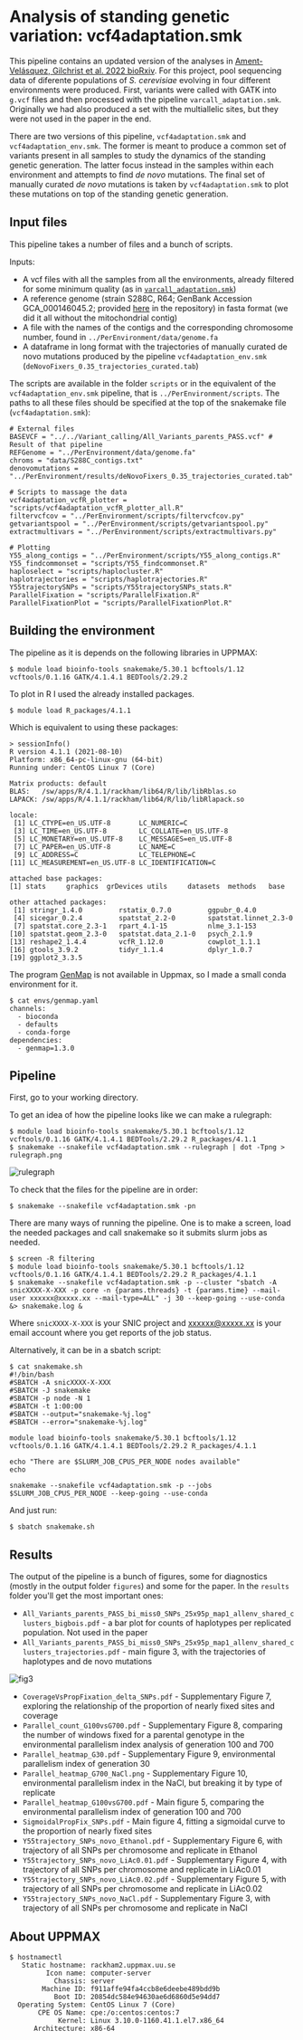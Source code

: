 # Analysis of standing genetic variation: vcf4adaptation.smk 

This pipeline contains an updated version of the analyses in [Ament-Velásquez, Gilchrist et al. 2022 bioRxiv](https://www.biorxiv.org/content/10.1101/2022.03.26.485920v1). For this project, pool sequencing data of diferente populations of *S. cerevisiae* evolving in four different environments were produced. First, variants were called with GATK into `g.vcf` files and then processed with the pipeline `varcall_adaptation.smk`. Originally we had also produced a set with the multiallelic sites, but they were not used in the paper in the end.

There are two versions of this pipeline, `vcf4adaptation.smk` and `vcf4adaptation_env.smk`. The former is meant to produce a common set of variants present in all samples to study the dynamics of the standing genetic generation. The latter focus instead in the samples within each environment and attempts to find *de novo* mutations. The final set of manually curated *de novo* mutations is taken by `vcf4adaptation.smk` to plot these mutations on top of the standing genetic generation.

## Input files

This pipeline takes a number of files and a bunch of scripts.

Inputs:

- A vcf files with all the samples from all the environments, already filtered for some minimum quality (as in [`varcall_adaptation.smk`](https://github.com/SLAment/AdaptationDynamics/tree/main/Variant_calling))
- A reference genome (strain S288C, R64; GenBank Accession GCA_000146045.2; provided [here](https://github.com/SLAment/AdaptationDynamics/blob/main/Variant_filtering/PerEnvironment/data/genome.fa) in the repository) in fasta format (we did it all without the mitochondrial contig)
- A file with the names of the contigs and the corresponding chromosome number, found in `../PerEnvironment/data/genome.fa`
- A dataframe in long format with the trajectories of manually curated de novo mutations produced by the pipeline `vcf4adaptation_env.smk` (`deNovoFixers_0.35_trajectories_curated.tab`)

The scripts are available in the folder `scripts` or in the equivalent of the `vcf4adaptation_env.smk`  pipeline, that is `../PerEnvironment/scripts`. The paths to all these files should be specified at the top of the snakemake file (`vcf4adaptation.smk`):

	# External files
	BASEVCF = "../../Variant_calling/All_Variants_parents_PASS.vcf" # Result of that pipeline
	REFGenome = "../PerEnvironment/data/genome.fa"
	chroms = "data/S288C_contigs.txt"
	denovomutations = "../PerEnvironment/results/deNovoFixers_0.35_trajectories_curated.tab"

	# Scripts to massage the data
	vcf4adaptation_vcfR_plotter = "scripts/vcf4adaptation_vcfR_plotter_all.R"
	filtervcfcov = "../PerEnvironment/scripts/filtervcfcov.py"
	getvariantspool = "../PerEnvironment/scripts/getvariantspool.py"
	extractmultivars = "../PerEnvironment/scripts/extractmultivars.py"

	# Plotting
	Y55_along_contigs = "../PerEnvironment/scripts/Y55_along_contigs.R"
	Y55_findcommonset = "scripts/Y55_findcommonset.R"
	haploselect = "scripts/haplocluster.R"
	haplotrajectories = "scripts/haplotrajectories.R"
	Y55trajectorySNPs = "scripts/Y55trajectorySNPs_stats.R"
	ParallelFixation = "scripts/ParallelFixation.R"
	ParallelFixationPlot = "scripts/ParallelFixationPlot.R"

## Building the environment

The pipeline as it is depends on the following libraries in UPPMAX:

	$ module load bioinfo-tools snakemake/5.30.1 bcftools/1.12 vcftools/0.1.16 GATK/4.1.4.1 BEDTools/2.29.2

To plot in R I used the already installed packages. 

	$ module load R_packages/4.1.1

Which is equivalent to using these packages:

	> sessionInfo()
	R version 4.1.1 (2021-08-10)
	Platform: x86_64-pc-linux-gnu (64-bit)
	Running under: CentOS Linux 7 (Core)

	Matrix products: default
	BLAS:   /sw/apps/R/4.1.1/rackham/lib64/R/lib/libRblas.so
	LAPACK: /sw/apps/R/4.1.1/rackham/lib64/R/lib/libRlapack.so

	locale:
	 [1] LC_CTYPE=en_US.UTF-8       LC_NUMERIC=C
	 [3] LC_TIME=en_US.UTF-8        LC_COLLATE=en_US.UTF-8
	 [5] LC_MONETARY=en_US.UTF-8    LC_MESSAGES=en_US.UTF-8
	 [7] LC_PAPER=en_US.UTF-8       LC_NAME=C
	 [9] LC_ADDRESS=C               LC_TELEPHONE=C
	[11] LC_MEASUREMENT=en_US.UTF-8 LC_IDENTIFICATION=C

	attached base packages:
	[1] stats     graphics  grDevices utils     datasets  methods   base

	other attached packages:
	 [1] stringr_1.4.0         rstatix_0.7.0         ggpubr_0.4.0
	 [4] sicegar_0.2.4         spatstat_2.2-0        spatstat.linnet_2.3-0
	 [7] spatstat.core_2.3-1   rpart_4.1-15          nlme_3.1-153
	[10] spatstat.geom_2.3-0   spatstat.data_2.1-0   psych_2.1.9
	[13] reshape2_1.4.4        vcfR_1.12.0           cowplot_1.1.1
	[16] gtools_3.9.2          tidyr_1.1.4           dplyr_1.0.7
	[19] ggplot2_3.3.5

The program [GenMap](https://github.com/cpockrandt/genmap) is not available in Uppmax, so I made a small conda environment for it.

	$ cat envs/genmap.yaml
	channels:
	  - bioconda
	  - defaults
	  - conda-forge
	dependencies:
	  - genmap=1.3.0

## Pipeline

First, go to your working directory. 

To get an idea of how the pipeline looks like we can make a rulegraph:

	$ module load bioinfo-tools snakemake/5.30.1 bcftools/1.12 vcftools/0.1.16 GATK/4.1.4.1 BEDTools/2.29.2 R_packages/4.1.1
    $ snakemake --snakefile vcf4adaptation.smk --rulegraph | dot -Tpng > rulegraph.png

![rulegraph](rulegraph.png "rulegraph")

To check that the files for the pipeline are in order:

	$ snakemake --snakefile vcf4adaptation.smk -pn

There are many ways of running the pipeline. One is to make a screen, load the needed packages and call snakemake so it submits slurm jobs as needed. 

	$ screen -R filtering
	$ module load bioinfo-tools snakemake/5.30.1 bcftools/1.12 vcftools/0.1.16 GATK/4.1.4.1 BEDTools/2.29.2 R_packages/4.1.1
	$ snakemake --snakefile vcf4adaptation.smk -p --cluster "sbatch -A snicXXXX-X-XXX -p core -n {params.threads} -t {params.time} --mail-user xxxxxx@xxxxx.xx --mail-type=ALL" -j 30 --keep-going --use-conda &> snakemake.log &

Where `snicXXXX-X-XXX` is your SNIC project and xxxxxx@xxxxx.xx is your email account where you get reports of the job status.

Alternatively, it can be in a sbatch script:

	$ cat snakemake.sh
	#!/bin/bash
	#SBATCH -A snicXXXX-X-XXX
	#SBATCH -J snakemake
	#SBATCH -p node -N 1
	#SBATCH -t 1:00:00
	#SBATCH --output="snakemake-%j.log"
	#SBATCH --error="snakemake-%j.log"

	module load bioinfo-tools snakemake/5.30.1 bcftools/1.12 vcftools/0.1.16 GATK/4.1.4.1 BEDTools/2.29.2 R_packages/4.1.1

	echo "There are $SLURM_JOB_CPUS_PER_NODE nodes available"
	echo

	snakemake --snakefile vcf4adaptation.smk -p --jobs $SLURM_JOB_CPUS_PER_NODE --keep-going --use-conda

And just run:

	$ sbatch snakemake.sh

## Results

The output of the pipeline is a bunch of figures, some for diagnostics (mostly in the output folder `figures`) and some for the paper. In the `results` folder you'll get the most important ones:

- `All_Variants_parents_PASS_bi_miss0_SNPs_25x95p_map1_allenv_shared_clusters_bigbois.pdf` - a bar plot for counts of haplotypes per replicated population. Not used in the paper
- `All_Variants_parents_PASS_bi_miss0_SNPs_25x95p_map1_allenv_shared_clusters_trajectories.pdf` - main figure 3, with the trajectories of haplotypes and de novo mutations

![fig3](Fig3_All_Variants_parents_PASS_bi_miss0_SNPs_25x95p_map1_allenv_shared_clusters_trajectories.png "fig3")


- `CoverageVsPropFixation_delta_SNPs.pdf` - Supplementary Figure 7, exploring the relationship of the proportion of nearly fixed sites and coverage
- `Parallel_count_G100vsG700.pdf` - Supplementary Figure 8, comparing the number of windows fixed for a parental genotype in the environmental parallelism index analysis of generation 100 and 700
- `Parallel_heatmap_G30.pdf` - Supplementary Figure 9, environmental parallelism index of generation 30
- `Parallel_heatmap_G700_NaCl.png` - Supplementary Figure 10, environmental parallelism index in the NaCl, but breaking it by type of replicate
- `Parallel_heatmap_G100vsG700.pdf` - Main figure 5, comparing the environmental parallelism index of generation 100 and 700
- `SigmoidalPropFix_SNPs.pdf` - Main figure 4, fitting a sigmoidal curve to the proportion of nearly fixed sites
- `Y55trajectory_SNPs_novo_Ethanol.pdf` - Supplementary Figure 6, with trajectory of all SNPs per chromosome and replicate in Ethanol
- `Y55trajectory_SNPs_novo_LiAc0.01.pdf` - Supplementary Figure 4, with trajectory of all SNPs per chromosome and replicate in LiAc0.01
- `Y55trajectory_SNPs_novo_LiAc0.02.pdf` - Supplementary Figure 5, with trajectory of all SNPs per chromosome and replicate in LiAc0.02
- `Y55trajectory_SNPs_novo_NaCl.pdf` - Supplementary Figure 3, with trajectory of all SNPs per chromosome and replicate in NaCl




## About UPPMAX

	$ hostnamectl
	   Static hostname: rackham2.uppmax.uu.se
	         Icon name: computer-server
	           Chassis: server
	        Machine ID: f911affe94fa4ccb8e6deebe489bdd9b
	           Boot ID: 20854dc584e94630ae6d6860d5e94dd7
	  Operating System: CentOS Linux 7 (Core)
	       CPE OS Name: cpe:/o:centos:centos:7
	            Kernel: Linux 3.10.0-1160.41.1.el7.x86_64
	      Architecture: x86-64

